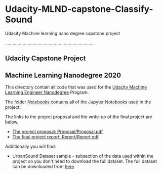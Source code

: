 # Udacity-MLND-capstone-Classify-Sound
Udacity Machine learning nano degree capstone project

........................................................................

## Udacity Capstone Project 

## Machine Learning Nanodegree 2020

This directory contain all code that was used for the [Udacity Machine Learning Engineer Nanodegree](https://www.udacity.com/course/machine-learning-engineer-nanodegree--nd009t) Program. 

The folder [Notebooks](Notebooks/) contains all of the Jupyter Notebooks used in the project. 

The links to the project proposal and the write-up of the final 
project are below.

* [The project proposal: Proposal/Proposal.pdf](Proposal/Proposal.pdf) 
* [The final project report: Report/Report.pdf](Report/Report.pdf) 

Additionally you will find: 
* UrbanSound Dataset sample - subsection of the data used within the project so you don't need to download the full dataset. The full dataset can be downloaded from [here](https://urbansounddataset.weebly.com/urbansound8k.html). 
